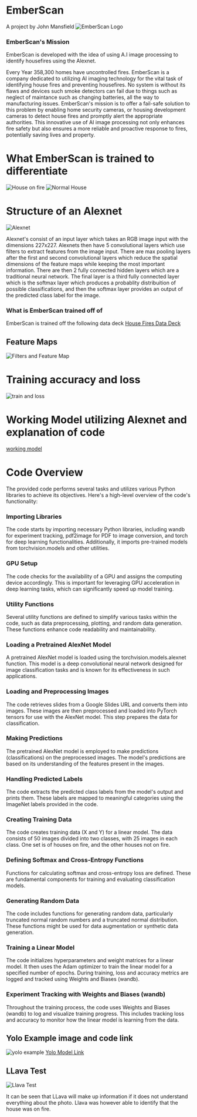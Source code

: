 # EmberScan
A project by John Mansfield
![EmberScan Logo](https://github.com/JohnMansfield23/HouseFireIdentificationProject/blob/main/EmberScan%20Icon.png?raw=true)
### EmberScan's Mission
EmberScan is developed with the idea of using A.I image processing to identify housefires using the Alexnet.

Every Year 358,300 homes have uncontrolled fires. EmberScan is a company dedicated to utilizing AI imaging technology for the vital task of identifying house fires and preventing housefires. No system is without its flaws and devices such smoke detectors can fail due to things such as neglect of maintance such as changing batteries, all the way to manufacturing issues. EmberScan's mission is to offer a fail-safe solution to this problem by enabling home security cameras, or housing development cameras to detect house fires and promptly alert the appropriate authorities. This innovative use of AI image processing not only enhances fire safety but also ensures a more reliable and proactive response to fires, potentially saving lives and property.

# What EmberScan is trained to differentiate
![House on fire](https://www.wkrn.com/wp-content/uploads/sites/73/2021/07/thumbnail_image2.jpg) ![Normal House](https://images.ctfassets.net/n2ifzifcqscw/3HyfuHM3kAP4uLFkVYJimW/ba13d734701b3260c92376115b410c81/farmhouse.png)
# Structure of an Alexnet
![Alexnet](https://i0.wp.com/thecleverprogrammer.com/wp-content/uploads/2021/12/alexnet.png?resize=623%2C302&ssl=1)

Alexnet's consist of an input layer which takes an RGB image input with the dimensions 227x227.
Alexnets then have 5 convolutional layers which use filters to extract features from the image input. There are max pooling layers after the first and second convolutional layers which reduce the spatial dimensions of the feature maps while keeping the most important information. There are then 2 fully connected hidden layers which are a traditional neural network. The final layer is a third fully connected layer which is the softmax layer which produces a probablity distribuition of possible classifications, and then the softmax layer provides an output of the predicted class label for the image.
### What is EmberScan trained off of
EmberScan is trained off the following data deck
[House Fires Data Deck](https://docs.google.com/presentation/d/1FMFFaQ2mH5CjzEbom0rSkPAUsbNTiWbb9yrRzbhVGGY/edit#slide=id.g206f8279a60_0_0)
## Feature Maps
![Filters and Feature Map](https://github.com/JohnMansfield23/EmberScan/blob/main/filters%20and%20feature%20maps.png?raw=true)
# Training accuracy and loss
![train and loss](https://github.com/JohnMansfield23/EmberScan/blob/main/Alexnet%20loss%20and%20training%20data.png?raw=true)
# Working Model utilizing Alexnet and explanation of code
[working model](https://colab.research.google.com/drive/1pFjAZAxK_rtj0g7iHVnzXaRSbNexpw0w?usp=sharing)

# Code Overview

The provided code performs several tasks and utilizes various Python libraries to achieve its objectives. Here's a high-level overview of the code's functionality:

### Importing Libraries

The code starts by importing necessary Python libraries, including wandb for experiment tracking, pdf2image for PDF to image conversion, and torch for deep learning functionalities. Additionally, it imports pre-trained models from torchvision.models and other utilities.

### GPU Setup

The code checks for the availability of a GPU and assigns the computing device accordingly. This is important for leveraging GPU acceleration in deep learning tasks, which can significantly speed up model training.

### Utility Functions

Several utility functions are defined to simplify various tasks within the code, such as data preprocessing, plotting, and random data generation. These functions enhance code readability and maintainability.

### Loading a Pretrained AlexNet Model

A pretrained AlexNet model is loaded using the torchvision.models.alexnet function. This model is a deep convolutional neural network designed for image classification tasks and is known for its effectiveness in such applications.

### Loading and Preprocessing Images

The code retrieves slides from a Google Slides URL and converts them into images. These images are then preprocessed and loaded into PyTorch tensors for use with the AlexNet model. This step prepares the data for classification.

### Making Predictions

The pretrained AlexNet model is employed to make predictions (classifications) on the preprocessed images. The model's predictions are based on its understanding of the features present in the images.

### Handling Predicted Labels

The code extracts the predicted class labels from the model's output and prints them. These labels are mapped to meaningful categories using the ImageNet labels provided in the code.

### Creating Training Data

The code creates training data (X and Y) for a linear model. The data consists of 50 images divided into two classes, with 25 images in each class. One set is of houses on fire, and the other houses not on fire.

### Defining Softmax and Cross-Entropy Functions

Functions for calculating softmax and cross-entropy loss are defined. These are fundamental components for training and evaluating classification models.

### Generating Random Data

The code includes functions for generating random data, particularly truncated normal random numbers and a truncated normal distribution. These functions might be used for data augmentation or synthetic data generation.

### Training a Linear Model

The code initializes hyperparameters and weight matrices for a linear model. It then uses the Adam optimizer to train the linear model for a specified number of epochs. During training, loss and accuracy metrics are logged and tracked using Weights and Biases (wandb).

### Experiment Tracking with Weights and Biases (wandb)

Throughout the training process, the code uses Weights and Biases (wandb) to log and visualize training progress. This includes tracking loss and accuracy to monitor how the linear model is learning from the data.
## Yolo Example image and code link
![yolo example](https://github.com/JohnMansfield23/EmberScan/blob/main/yolo%20example.jpg?raw=true)
[Yolo Model Link](https://colab.research.google.com/drive/1w4r-sHo3AsEz7c60bI-0RdPIVZE3LOL_?usp=sharing)

## LLava Test
![Llava Test](https://github.com/JohnMansfield23/EmberScan/blob/main/LLaVA%20photo%20test.png)

It can be seen that LLava will make up information if it does not understand everything about the photo. Llava was however able to identify that the house was on fire.

